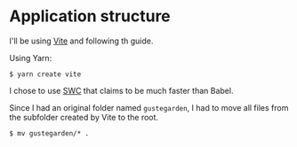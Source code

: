 # Application structure

I'll be using [Vite](https://vitejs.dev/guide/) and following th guide.

Using Yarn: 

```
$ yarn create vite
```

I chose to use [SWC](https://swc.rs/) that claims to be much faster than Babel. 

Since I had an original folder named `gustegarden`, I had to move all files from the subfolder created by Vite to the root. 

```
$ mv gustegarden/* .
```